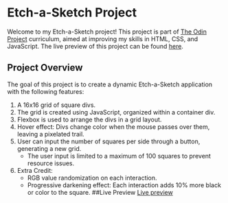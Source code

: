 # Etch-a-Sketch Project

Welcome to my Etch-a-Sketch project! This project is part of [The Odin Project](https://www.theodinproject.com/) curriculum, aimed at improving my skills in HTML, CSS, and JavaScript. The live preview of this project can be found [here](https://facu18xk.github.io/etch-a-sketch/).

## Project Overview

The goal of this project is to create a dynamic Etch-a-Sketch application with the following features:

1. A 16x16 grid of square divs.
2. The grid is created using JavaScript, organized within a container div.
3. Flexbox is used to arrange the divs in a grid layout.
4. Hover effect: Divs change color when the mouse passes over them, leaving a pixelated trail.
5. User can input the number of squares per side through a button, generating a new grid.
   - The user input is limited to a maximum of 100 squares to prevent resource issues.
6. Extra Credit:
   - RGB value randomization on each interaction.
   - Progressive darkening effect: Each interaction adds 10% more black or color to the square.
##Live Preview
[Live preview](https://facu18xk.github.io/etch-a-sketch/) 




